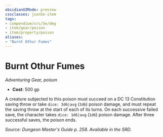 ```yaml
---
obsidianUIMode: preview
cssclasses: json5e-item
tags:
- compendium/src/5e/dmg
- item/gear/poison
- item/property/poison
aliases: 
- "Burnt Othur Fumes"
---
```

# Burnt Othur Fumes
*Adventuring Gear, poison*  

- **Cost**: 500 gp

A creature subjected to this poison must succeed on a DC 13 Constitution saving throw or take `dice: 3d6|avg` (`3d6`) poison damage, and must repeat the saving throw at the start of each of its turns. On each successive failed save, the character takes `dice: 1d6|avg` (`1d6`) poison damage. After three successful saves, the poison ends.

*Source: Dungeon Master's Guide p. 258. Available in the SRD.*